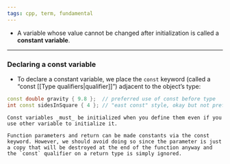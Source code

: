 ```yaml
---
tags: cpp, term, fundamental
---
```


- A variable whose value cannot be changed after initialization is called a **constant variable**.

---

### Declaring a const variable
- To declare a constant variable, we place the `const` keyword (called a “const [[Type qualifiers|qualifier]]”) adjacent to the object’s type:
```cpp
const double gravity { 9.8 };  // preferred use of const before type
int const sidesInSquare { 4 }; // "east const" style, okay but not preferred
```

```ad-important
Const variables _must_ be initialized when you define them even if you use other variable to initialize it.
```

```ad-note
Function parameters and return can be made constants via the const keyword. However, we should avoid doing so since the parameter is just a copy that will be destroyed at the end of the function anyway and the `const` qualifier on a return type is simply ignored.
```
